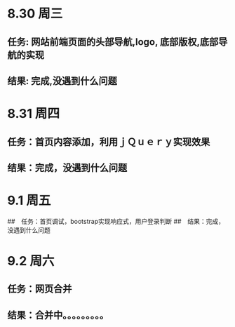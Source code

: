 # 8.30 周三
## 任务: 网站前端页面的头部导航,logo, 底部版权,底部导航的实现
## 结果: 完成,没遇到什么问题




# 8.31 周四
## 任务：首页内容添加，利用ｊＱｕｅｒｙ实现效果
## 结果：完成，没遇到什么问题




# 9.1 周五
##　任务：首页调试，bootstrap实现响应式，用户登录判断
##　结果：完成，没遇到什么问题

# 9.2 周六
## 任务：网页合并
## 结果：合并中。。。。。。。。。
